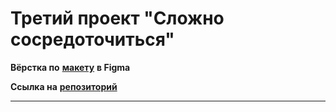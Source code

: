 # Третий проект "Сложно сосредоточиться"

**Вёрстка по** [**макету**](https://www.figma.com/design/lCqDbWjgllgJtb2hmCqfyX/%236-%D0%A1%D0%BB%D0%BE%D0%B6%D0%BD%D0%BE-%D1%81%D0%BE%D1%81%D1%80%D0%B5%D0%B4%D0%BE%D1%82%D0%BE%D1%87%D0%B8%D1%82%D1%8C%D1%81%D1%8F?node-id=601-384&t=Wh59q4GqmPgmgTUS-0 "макет") **в Figma**

**Ссылка на** [**репозиторий**](https://github.com/ssotn/slozhno-sosredotochitsya "ссылка на репозиторий")

----

